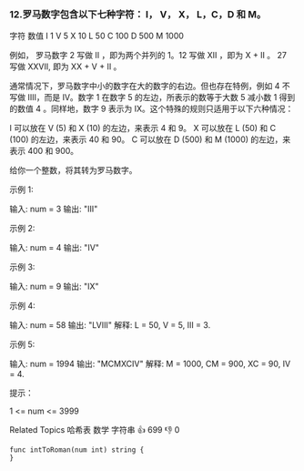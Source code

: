 ### 12.罗马数字包含以下七种字符： I， V， X， L，C，D 和 M。


字符          数值
I             1
V             5
X             10
L             50
C             100
D             500
M             1000

 例如， 罗马数字 2 写做 II ，即为两个并列的 1。12 写做 XII ，即为 X + II 。 27 写做 XXVII, 即为 XX + V +
II 。

 通常情况下，罗马数字中小的数字在大的数字的右边。但也存在特例，例如 4 不写做 IIII，而是 IV。数字 1 在数字 5 的左边，所表示的数等于大数 5
 减小数 1 得到的数值 4 。同样地，数字 9 表示为 IX。这个特殊的规则只适用于以下六种情况：


 I 可以放在 V (5) 和 X (10) 的左边，来表示 4 和 9。
 X 可以放在 L (50) 和 C (100) 的左边，来表示 40 和 90。
 C 可以放在 D (500) 和 M (1000) 的左边，来表示 400 和 900。


 给你一个整数，将其转为罗马数字。



 示例 1:


输入: num = 3
输出: "III"

 示例 2:


输入: num = 4
输出: "IV"

 示例 3:


输入: num = 9
输出: "IX"

 示例 4:


输入: num = 58
输出: "LVIII"
解释: L = 50, V = 5, III = 3.


 示例 5:


输入: num = 1994
输出: "MCMXCIV"
解释: M = 1000, CM = 900, XC = 90, IV = 4.



 提示：


 1 <= num <= 3999

 Related Topics 哈希表 数学 字符串 👍 699 👎 0
 
```
func intToRoman(num int) string {
}
```